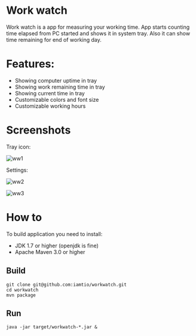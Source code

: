 # Work watch
Work watch is a app for measuring your working time.
App starts counting time elapsed from PC started and shows it in system tray.
Also it can show time remaining for end of working day.

# Features:
- Showing computer uptime in tray
- Showing work remaining time in tray
- Showing current time in tray
- Customizable colors and font size
- Customizable working hours

# Screenshots
Tray icon:

![ww1](https://cloud.githubusercontent.com/assets/597141/8105614/52dee40a-1043-11e5-81ce-6cc97fa04371.png)

Settings:

![ww2](https://cloud.githubusercontent.com/assets/597141/8988116/0f98fcbe-36ed-11e5-806e-36b65378fa6d.png)

![ww3](https://cloud.githubusercontent.com/assets/597141/8105654/ac43396a-1043-11e5-8507-fa544c5cca3d.png)

# How to
To build application you need to install:
- JDK 1.7 or higher (openjdk is fine)
- Apache Maven 3.0 or higher

## Build

    git clone git@github.com:iamtio/workwatch.git
    cd workwatch
    mvn package
    
## Run

    java -jar target/workwatch-*.jar &
